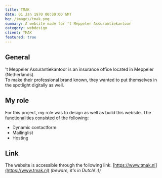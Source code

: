 ```yaml
---
title: TMAK
date: 01 Jan 1970 00:00:00 GMT
bg: /images/tmak.png
summary: A website made for 't Meppeler Assurantiekantoor
category: webdesign
client: TMAK
featured: true
---
```

## General

't Meppeler Assurantiekantoor is an insurance office located in Meppeler (Netherlands). \
To make their professional brand known, they wanted to put themselves in the spotlight digitally as well.

## My role

For this project, my role was to design as well as build this website.
The functionalities consisted of the following:

- Dynamic contactform
- Mailinglist
- Hosting

## Link

The website is accessible through the following link: [https://www.tmak.nl](https://www.tmak.nl) *(beware, it's in Dutch! :))*
